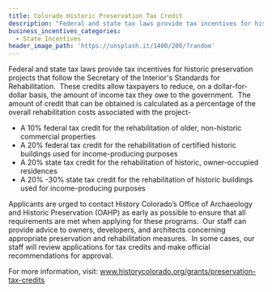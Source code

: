 ```yaml
---
title: Colorado Historic Preservation Tax Credit
description: "Federal and state tax laws provide tax incentives for historic preservation projects that follow the Secretary of the Interior's Standards for Rehabilitation. These credits allow taxpayers to reduce, on a dollar-for-dollar basis, the amount of income tax they owe to the government."
business_incentives_categories:
  - State Incentives
header_image_path: 'https://unsplash.it/1400/200/?random'
---
```



Federal and state tax laws provide tax incentives for historic preservation projects that follow the Secretary of the Interior's Standards for Rehabilitation. &nbsp;These credits allow taxpayers to reduce, on a dollar-for-dollar basis, the amount of income tax they owe to the government. &nbsp;The amount of credit that can be obtained is calculated as a percentage of the overall rehabilitation costs associated with the project-

* A 10% federal tax credit for the rehabilitation of older, non-historic commercial properties
* A 20% federal tax credit for the rehabilitation of certified historic buildings used for income-producing purposes
* A 20% state tax credit for the rehabilitation of historic, owner-occupied residences
* A 20% -30% state tax credit for the rehabilitation of historic buildings used for income-producing purposes


Applicants are urged to contact History Colorado’s Office of Archaeology and Historic Preservation (OAHP) as early as possible to ensure that all requirements are met when applying for these programs. &nbsp;Our staff can provide advice to owners, developers, and architects concerning appropriate preservation and rehabilitation measures. &nbsp;In some cases, our staff will review applications for tax credits and make official recommendations for approval.

For more information, visit: www.historycolorado.org/grants/preservation-tax-credits